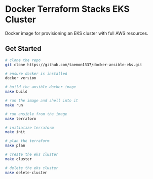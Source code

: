 # Docker Terraform Stacks EKS Cluster

Docker image for provisioning an EKS cluster with full AWS resources.

## Get Started

```bash
# clone the repo
git clone https://github.com/taemon1337/docker-ansible-eks.git

# ensure docker is installed
docker version

# build the ansible docker image
make build

# run the image and shell into it
make run

# run ansible from the image
make terraform

# initialize terraform
make init

# plan the terraform
make plan

# create the eks cluster
make cluster

# delete the eks cluster
make delete-cluster
```